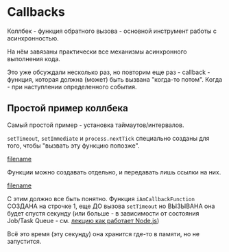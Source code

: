 # Callbacks

Коллбек - функция обратного вызова - основной инструмент работы с асинхронностью.

На нём завязаны практически все механизмы асинхронного выполнения кода.

Это уже обсуждали несколько раз, но повторим еще раз - callback - функция, которая
должна (может) быть вызвана "когда-то потом". Когда - при наступлении определенного события.

## Простой пример коллбека

Самый простой пример - установка таймаутов/интервалов.

`setTimeout`, `setImmediate` и `process.nextTick` специально созданы для того, чтобы 
"вызвать эту функцию попозже".

[filename](callbacks.js ':include :type=code :fragment=timeout')

Функции можно создавать отдельно, и передавать лишь ссылки на них.


[filename](callbacks.js ':include :type=code :fragment=timeout-reference')

С этим должно все быть понятно. Функция `iAmCallbackFunction` СОЗДАНА на строчке 1, 
еще ДО вызова `setTimeout` но ВЫЗЫВАНА она будет спустя секунду 
(или больше - в зависимости от состояния Job/Task Queue - см. [лекцию как работает Node.js](../eventloop/))

Всё это время (эту секунду) она хранится где-то в памяти, но не запустится.
